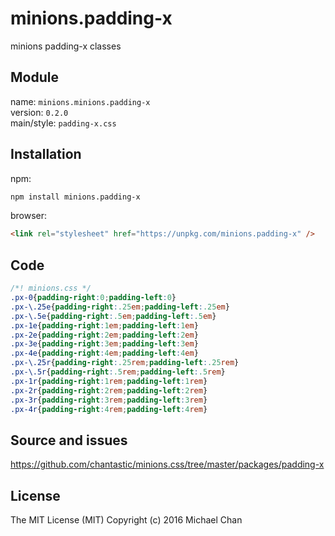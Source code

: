 # minions.padding-x
minions padding-x classes

## Module
name: `minions.minions.padding-x`  
version: `0.2.0`  
main/style: `padding-x.css`  

## Installation
npm:
```bash
npm install minions.padding-x
```

browser:
```html
<link rel="stylesheet" href="https://unpkg.com/minions.padding-x" />
```

## Code
```css
/*! minions.css */
.px-0{padding-right:0;padding-left:0}
.px-\.25e{padding-right:.25em;padding-left:.25em}
.px-\.5e{padding-right:.5em;padding-left:.5em}
.px-1e{padding-right:1em;padding-left:1em}
.px-2e{padding-right:2em;padding-left:2em}
.px-3e{padding-right:3em;padding-left:3em}
.px-4e{padding-right:4em;padding-left:4em}
.px-\.25r{padding-right:.25rem;padding-left:.25rem}
.px-\.5r{padding-right:.5rem;padding-left:.5rem}
.px-1r{padding-right:1rem;padding-left:1rem}
.px-2r{padding-right:2rem;padding-left:2rem}
.px-3r{padding-right:3rem;padding-left:3rem}
.px-4r{padding-right:4rem;padding-left:4rem}

```

## Source and issues

https://github.com/chantastic/minions.css/tree/master/packages/padding-x

## License

The MIT License (MIT)
Copyright (c) 2016 Michael Chan